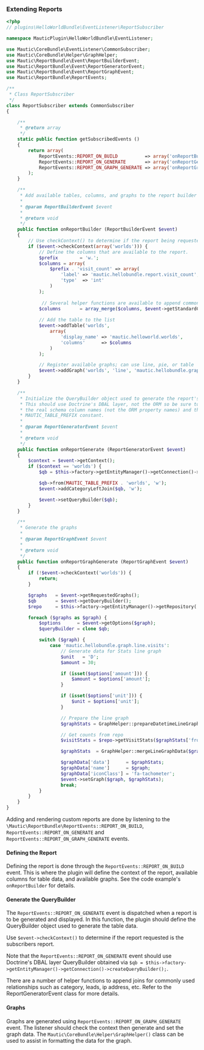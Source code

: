 ### Extending Reports

```php
<?php
// plugins\HelloWorldBundle\EventListener\ReportSubscriber

namespace MauticPlugin\HelloWorldBundle\EventListener;

use Mautic\CoreBundle\EventListener\CommonSubscriber;
use Mautic\CoreBundle\Helper\GraphHelper;
use Mautic\ReportBundle\Event\ReportBuilderEvent;
use Mautic\ReportBundle\Event\ReportGeneratorEvent;
use Mautic\ReportBundle\Event\ReportGraphEvent;
use Mautic\ReportBundle\ReportEvents;

/**
 * Class ReportSubscriber
 */
class ReportSubscriber extends CommonSubscriber
{

    /**
     * @return array
     */
    static public function getSubscribedEvents ()
    {
        return array(
            ReportEvents::REPORT_ON_BUILD          => array('onReportBuilder', 0),
            ReportEvents::REPORT_ON_GENERATE       => array('onReportGenerate', 0),
            ReportEvents::REPORT_ON_GRAPH_GENERATE => array('onReportGraphGenerate', 0)
        );
    }

    /**
     * Add available tables, columns, and graphs to the report builder lookup
     *
     * @param ReportBuilderEvent $event
     *
     * @return void
     */
    public function onReportBuilder (ReportBuilderEvent $event)
    {
        // Use checkContext() to determine if the report being requested is this report
        if ($event->checkContext(array('worlds'))) {
            // Define the columns that are available to the report.
            $prefix        = 'w.';
            $columns = array(
                $prefix . 'visit_count' => array(
                    'label' => 'mautic.hellobundle.report.visit_count',
                    'type'  => 'int'
                )
            );
            
             // Several helper functions are available to append common columns such as categories, publish state fields, lead, etc.  Refer to the ReportBuilderEvent class for more details.
            $columns       = array_merge($columns, $event->getStandardColumns($prefix), $event->getCategoryColumns());
            
            // Add the table to the list
            $event->addTable('worlds',
                array(
                    'display_name' => 'mautic.helloworld.worlds',
                    'columns'      => $columns
                )
            );

            // Register available graphs; can use line, pie, or table
            $event->addGraph('worlds', 'line', 'mautic.hellobundle.graph.line.visits');
        }
    }

    /**
     * Initialize the QueryBuilder object used to generate the report's data. 
     * This should use Doctrine's DBAL layer, not the ORM so be sure to use 
     * the real schema column names (not the ORM property names) and the
     * MAUTIC_TABLE_PREFIX constant.
     *
     * @param ReportGeneratorEvent $event
     *
     * @return void
     */
    public function onReportGenerate (ReportGeneratorEvent $event)
    {
        $context = $event->getContext();
        if ($context == 'worlds') {
            $qb = $this->factory->getEntityManager()->getConnection()->createQueryBuilder();

            $qb->from(MAUTIC_TABLE_PREFIX . 'worlds', 'w');
            $event->addCategoryLeftJoin($qb, 'w');

            $event->setQueryBuilder($qb);
        }
    }

    /**
     * Generate the graphs
     *
     * @param ReportGraphEvent $event
     *
     * @return void
     */
    public function onReportGraphGenerate (ReportGraphEvent $event)
    {
        if (!$event->checkContext('worlds')) {
            return;
        }

        $graphs   = $event->getRequestedGraphs();
        $qb       = $event->getQueryBuilder();
        $repo     = $this->factory->getEntityManager()->getRepository('HelloWorldBundle:World');

        foreach ($graphs as $graph) {
            $options      = $event->getOptions($graph);
            $queryBuilder = clone $qb;

            switch ($graph) {
                case 'mautic.hellobundle.graph.line.visits':
                    // Generate data for Stats line graph
                    $unit   = 'D';
                    $amount = 30;

                    if (isset($options['amount'])) {
                        $amount = $options['amount'];
                    }

                    if (isset($options['unit'])) {
                        $unit = $options['unit'];
                    }

                    // Prepare the line graph
                    $graphStats = GraphHelper::prepareDatetimeLineGraphData($amount, $unit, array('visits'));

                    // Get counts from repo
                    $visitStats = $repo->getVisitStats($graphStats['fromDate']);

                    $graphStats  = GraphHelper::mergeLineGraphData($graphStats, $visitStats, $unit,

                    $graphData['data']      = $graphStats;
                    $graphData['name']      = $graph;
                    $graphData['iconClass'] = 'fa-tachometer';
                    $event->setGraph($graph, $graphStats);
                    break;
            }
        }
    }
}
```

Adding and rendering custom reports are done by listening to the `\Mautic\ReportBundle\ReportEvents::REPORT_ON_BUILD`, `ReportEvents::REPORT_ON_GENERATE` and `ReportEvents::REPORT_ON_GRAPH_GENERATE` events.

#### Defining the Report

Defining the report is done through the `ReportEvents::REPORT_ON_BUILD` event. This is where the plugin will define the context of the report, available columns for table data, and available graphs. See the code example's `onReportBuilder` for details.

#### Generate the QueryBuilder

The `ReportEvents::REPORT_ON_GENERATE` event is dispatched when a report is to be generated and displayed. In this function, the plugin should define the QueryBuilder object used to generate the table data. 

Use `$event->checkContext()` to determine if the report requested is the subscribers report.

<aside class="notice">
Note that the <code>ReportEvents::REPORT_ON_GENERATE</code> event should use Doctrine's DBAL layer QueryBuilder obtained via <code>$qb = $this->factory->getEntityManager()->getConnection()->createQueryBuilder();</code>.
</aside>

There are a number of helper functions to append joins for commonly used relationships such as category, leads, ip address, etc.  Refer to the ReportGeneratorEvent class for more details.
   
#### Graphs

Graphs are generated using `ReportEvents::REPORT_ON_GRAPH_GENERATE` event. The listener should check the context then generate and set the graph data.  The `Mautic\CoreBundle\Helper\GraphHelper()` class can be used to assist in formatting the data for the graph.